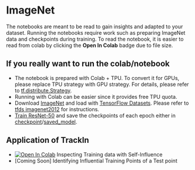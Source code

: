# ImageNet
The notebooks are meant to be read to gain insights and adapted to your dataset. Running the notebooks require work such as preparing ImageNet data and checkpoints during training. To read the notebook, it is easier to read from colab by clicking the **Open In Colab** badge due to file size.   

## If you really want to run the colab/notebook
* The notebook is prepared with Colab + TPU. To convert it for GPUs, please replace TPU strategy with GPU strategy. For details, please refer to [tf.distribute.Strategy](https://www.tensorflow.org/api_docs/python/tf/distribute/Strategy).
* Running with Colab can be easier since it provides free TPU quota.
* Download [ImageNet](http://www.image-net.org/) and load with [TensorFlow Datasets](https://www.tensorflow.org/datasets). Please refer to [tfds imagenet2012](https://www.tensorflow.org/datasets/catalog/imagenet2012) for instructions. 
* [Train ResNet-50](https://github.com/tensorflow/models/tree/master/official/vision/image_classification) and save the checkpoints of each epoch either in [checkpoint](https://www.tensorflow.org/guide/checkpoint)/[saved_model](https://www.tensorflow.org/guide/saved_model).

## Application of TrackIn
* [![Open In Colab](https://colab.research.google.com/assets/colab-badge.svg)](https://colab.research.google.com/github/frederick0329/TrackIn/blob/master/imagenet/resnet50_imagenet_self_influence.ipynb) Inspecting Training data with Self-Influence
* [Coming Soon] Identifying Influential Training Points of a Test point
